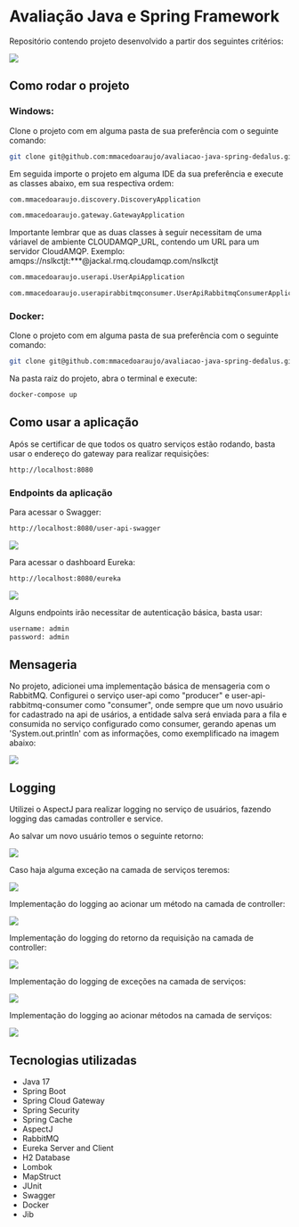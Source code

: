 # Avaliação Java e Spring Framework

Repositório contendo projeto desenvolvido a partir dos seguintes critérios:

![](https://user-images.githubusercontent.com/103322548/230923864-ce241d49-ea47-44b2-9f2d-b63591408b57.png)

## Como rodar o projeto

### Windows:

Clone o projeto com em alguma pasta de sua preferência com o seguinte comando:

```sh
git clone git@github.com:mmacedoaraujo/avaliacao-java-spring-dedalus.git
```

Em seguida importe o projeto em alguma IDE da sua preferência e execute as classes abaixo, em sua respectiva ordem:

```sh
com.mmacedoaraujo.discovery.DiscoveryApplication

com.mmacedoaraujo.gateway.GatewayApplication
```

Importante lembrar que as duas classes à seguir necessitam de uma váriavel de ambiente CLOUDAMQP_URL, contendo um URL para um servidor CloudAMQP. Exemplo: amqps://nslkctjt:***@jackal.rmq.cloudamqp.com/nslkctjt

```sh
com.mmacedoaraujo.userapi.UserApiApplication

com.mmacedoaraujo.userapirabbitmqconsumer.UserApiRabbitmqConsumerApplication
```

### Docker:

Clone o projeto com em alguma pasta de sua preferência com o seguinte comando:

```sh
git clone git@github.com:mmacedoaraujo/avaliacao-java-spring-dedalus.git
```

Na pasta raiz do projeto, abra o terminal e execute:

```sh
docker-compose up
```

## Como usar a aplicação

Após se certificar de que todos os quatro serviços estão rodando, basta usar o endereço do gateway para realizar requisições:

```sh
http://localhost:8080
```

### Endpoints da aplicação

Para acessar o Swagger:

```sh
http://localhost:8080/user-api-swagger
```

![](https://user-images.githubusercontent.com/103322548/230923062-20423445-75f5-4029-b4ca-b7fd0192e54a.png)

Para acessar o dashboard Eureka:

```sh
http://localhost:8080/eureka
```

![](https://user-images.githubusercontent.com/103322548/230933506-e3afd7f1-6ec8-461a-a959-262dc1549705.png)

Alguns endpoints irão necessitar de autenticação básica, basta usar:

```sh
username: admin
password: admin
```

## Mensageria

No projeto, adicionei uma implementação básica de mensageria com o RabbitMQ. Configurei o serviço user-api como "producer" e user-api-rabbitmq-consumer como "consumer", onde sempre que um novo usuário for cadastrado na api de usários, a entidade salva será enviada para a fila e consumida no serviço configurado como consumer, gerando apenas um 'System.out.println' com as informações, como exemplificado na imagem abaixo: 

![](https://user-images.githubusercontent.com/103322548/230941777-a96b0f70-819f-42e2-94e9-1f7e0c68d603.png)

## Logging

Utilizei o AspectJ para realizar logging no serviço de usuários, fazendo logging das camadas controller e service.

Ao salvar um novo usuário temos o seguinte retorno:

![](https://user-images.githubusercontent.com/103322548/230944345-c676bd9e-b054-4ac8-988f-d1940b348c00.png)

Caso haja alguma exceção na camada de serviços teremos:

![](https://user-images.githubusercontent.com/103322548/230944349-bdbf8d7c-7a28-4461-b085-424efa2f447f.png)

Implementação do logging ao acionar um método na camada de controller:

![](https://user-images.githubusercontent.com/103322548/230944336-906939a3-5a64-492c-91b1-7ef68480f103.png)

Implementação do logging do retorno da requisição na camada de controller:

![](https://user-images.githubusercontent.com/103322548/230944338-35644525-496c-4f84-b212-70320116efbe.png)

Implementação do logging de exceções na camada de serviços: 

![](https://user-images.githubusercontent.com/103322548/230944340-b4848dc3-8f14-41c5-a846-a3e1c737a765.png)

Implementação do logging ao acionar métodos na camada de serviços: 

![](https://user-images.githubusercontent.com/103322548/230944342-5cceb3c2-399e-4ab2-b4c4-84ff97d51c8d.png)


## Tecnologias utilizadas

* Java 17
* Spring Boot
* Spring Cloud Gateway
* Spring Security
* Spring Cache
* AspectJ
* RabbitMQ
* Eureka Server and Client
* H2 Database
* Lombok
* MapStruct
* JUnit
* Swagger
* Docker
* Jib




